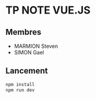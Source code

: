 # TP NOTE VUE.JS

## Membres

- MARMION Steven
- SIMON Gael

## Lancement

```bash
npm install
npm run dev
```
